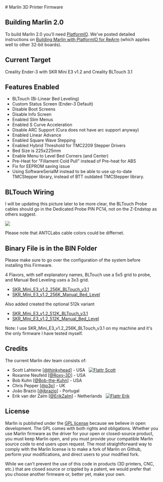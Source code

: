 ﻿﻿# Marlin 3D Printer Firmware

## Building Marlin 2.0

To build Marlin 2.0 you'll need [PlatformIO](http://docs.platformio.org/en/latest/ide.html#platformio-ide). We've posted detailed instructions on [Building Marlin with PlatformIO for ReArm](http://marlinfw.org/docs/basics/install_rearm.html) (which applies well to other 32-bit boards).

## Current Target

Creality Ender-3 with SKR Mini E3 v1.2 and Creality BLTouch 3.1

## Features Enabled

- BLTouch (Bi-Linear Bed Leveling)
- Custom Status Screen (Ender-3 Default)
- Disable Boot Screens
- Disable Info Screen
- Enabled Slim Menus
- Enabled S Curve Acceleration
- Disable ARC Support (Cura does not have arc support anyway)
- Enabled Linear Advance
- Enabled Square Wave Stepping
- Enabled Hybrid Threshold for TMC2209 Stepper Drivers
- Bed Size is 225x225mm
- Enable Menu to Level Bed Corners (and Center)
- Pre-Heat for "Fillament Cold Pull" instead of Pre-heat for ABS
- Fix for EEPROM saving issue
- Using SoftwareSerialM instead to be able to use up-to-date TMCStepper library, instead of BTT outdated TMCStepper library.

## BLTouch Wiring

I will be updating this picture later to be more clear, the BLTouch Probe cables should go in the Dedicated Probe PIN PC14, not on the Z-Endstop as others suggest.

<img src="https://github.com/damvcoool/Marlin-2.0.x-SKR-Mini-E3-v1.2/blob/master/img/SKR%20Mini%20E3%20v1.2%20-%20Ender%203%20-%20Creality%20BLTouch%203.1%20Wiring.png"/>

Please note that ANTCLabs cable colors could be differnet.

## Binary File is in the BIN Folder

Please make sure to go over the configuration of the system before installing this Firmware.

4 Flavors, with self explanatory names, BLTouch use a 5x5 grid to probe, and Manual Bed Leveling uses a 3x3 grid.

- [SKR_Mini_E3_v1.2_256K_BLTouch_v3.1](https://github.com/damvcoool/Marlin-2.0.x-SKR-Mini-E3-v1.2/blob/master/bin/SKR_Mini_E3_v1.2_256K_BLTouch_v3.1.bin)
- [SKR_Mini_E3_v1.2_256K_Manual_Bed_Level](https://github.com/damvcoool/Marlin-2.0.x-SKR-Mini-E3-v1.2/blob/master/bin/SKR_Mini_E3_v1.2_256K_Manual_Bed_Level.bin)

Also added created the optional 512k variant

- [SKR_Mini_E3_v1.2_512K_BLTouch_v3.1](https://github.com/damvcoool/Marlin-2.0.x-SKR-Mini-E3-v1.2/blob/master/bin/SKR_Mini_E3_v1.2_512K_BLTouch_v3.1.bin)
- [SKR_Mini_E3_v1.2_512K_Manual_Bed_Level](https://github.com/damvcoool/Marlin-2.0.x-SKR-Mini-E3-v1.2/blob/master/bin/SKR_Mini_E3_v1.2_512KManual_Bed_Level.bin)

Note: I use SKR_Mini_E3_v1.2_256K_BLTouch_v3.1 on my machine and it's the only firmware I have tested myself.

## Credits

The current Marlin dev team consists of:

 - Scott Lahteine [[@thinkyhead](https://github.com/thinkyhead)] - USA &nbsp; [![Flattr Scott](http://api.flattr.com/button/flattr-badge-large.png)](https://flattr.com/submit/auto?user_id=thinkyhead&url=https://github.com/MarlinFirmware/Marlin&title=Marlin&language=&tags=github&category=software)
 - Roxanne Neufeld [[@Roxy-3D](https://github.com/Roxy-3D)] - USA
 - Bob Kuhn [[@Bob-the-Kuhn](https://github.com/Bob-the-Kuhn)] - USA
 - Chris Pepper [[@p3p](https://github.com/p3p)] - UK
 - João Brazio [[@jbrazio](https://github.com/jbrazio)] - Portugal
 - Erik van der Zalm [[@ErikZalm](https://github.com/ErikZalm)] - Netherlands &nbsp; [![Flattr Erik](http://api.flattr.com/button/flattr-badge-large.png)](https://flattr.com/submit/auto?user_id=ErikZalm&url=https://github.com/MarlinFirmware/Marlin&title=Marlin&language=&tags=github&category=software)

## License

Marlin is published under the [GPL license](/LICENSE) because we believe in open development. The GPL comes with both rights and obligations. Whether you use Marlin firmware as the driver for your open or closed-source product, you must keep Marlin open, and you must provide your compatible Marlin source code to end users upon request. The most straightforward way to comply with the Marlin license is to make a fork of Marlin on Github, perform your modifications, and direct users to your modified fork.

While we can't prevent the use of this code in products (3D printers, CNC, etc.) that are closed source or crippled by a patent, we would prefer that you choose another firmware or, better yet, make your own.
